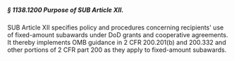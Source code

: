 ##### § 1138.1200 Purpose of SUB Article XII. #####

SUB Article XII specifies policy and procedures concerning recipients' use of fixed-amount subawards under DoD grants and cooperative agreements. It thereby implements OMB guidance in 2 CFR 200.201(b) and 200.332 and other portions of 2 CFR part 200 as they apply to fixed-amount subawards.
